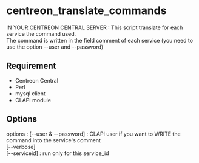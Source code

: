 # centreon_translate_commands

IN YOUR CENTREON CENTRAL SERVER :
This script translate for each service the command used. <br>
The command is written in the field comment of each service (you need to use the option --user and --password)

## Requirement

  - Centreon Central
  - Perl
  - mysql client
  - CLAPI module

## Options
options : [--user & --password] : CLAPI user if you want to WRITE the command into the service's comment <br>
          [--verbose] <br>
          [--serviceid] : run only for this service_id <br>

